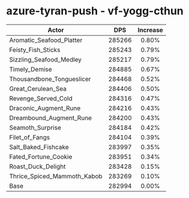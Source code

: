 # azure-tyran-push - vf-yogg-cthun
| Actor | DPS | Increase |
|---|:---:|:---:|
|Aromatic_Seafood_Platter|285266|0.80%|
|Feisty_Fish_Sticks|285243|0.79%|
|Sizzling_Seafood_Medley|285217|0.79%|
|Timely_Demise|284885|0.67%|
|Thousandbone_Tongueslicer|284468|0.52%|
|Great_Cerulean_Sea|284406|0.50%|
|Revenge_Served_Cold|284316|0.47%|
|Draconic_Augment_Rune|284216|0.43%|
|Dreambound_Augment_Rune|284200|0.43%|
|Seamoth_Surprise|284184|0.42%|
|Filet_of_Fangs|284104|0.39%|
|Salt_Baked_Fishcake|283997|0.35%|
|Fated_Fortune_Cookie|283951|0.34%|
|Roast_Duck_Delight|283428|0.15%|
|Thrice_Spiced_Mammoth_Kabob|283269|0.10%|
|Base|282994|0.00%|
